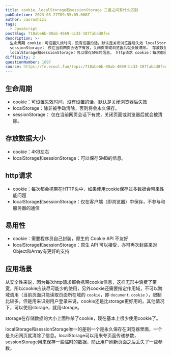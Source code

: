 ```yaml
---
title: cookie、localStorage和sessionStorage 三者之间有什么区别
pubDatetime: 2023-03-27T09:55:05.000Z
author: caorushizi
tags:
  - JavaScript
postSlug: 718abe6b-08ab-4669-bc33-187fabad8fec
description: >-
  生命周期 cookie：可设置失效时间，没有设置的话，默认是关闭浏览器后失效 localStorage：除非被手动清除，否则将会永久保存。
  sessionStorage： 仅在当前网页会话下有效，关闭页面或浏览器后就会被清除。 存放数据大小 cookie：4KB左右
  localStorage和sessionStorage：可以保存5MB的信息。 http请求 cookie：每次都会携带在HTTP头
difficulty: 2
questionNumber: 1697
source: https://fe.ecool.fun/topic/718abe6b-08ab-4669-bc33-187fabad8fec
---
```


## 生命周期

* cookie：可设置失效时间，没有设置的话，默认是关闭浏览器后失效
* localStorage：除非被手动清除，否则将会永久保存。
* sessionStorage： 仅在当前网页会话下有效，关闭页面或浏览器后就会被清除。

## 存放数据大小

* cookie：4KB左右
* localStorage和sessionStorage：可以保存5MB的信息。

## http请求

* cookie：每次都会携带在HTTP头中，如果使用cookie保存过多数据会带来性能问题
* localStorage和sessionStorage：仅在客户端（即浏览器）中保存，不参与和服务器的通信

## 易用性

* cookie：需要程序员自己封装，原生的 Cookie API 不友好
* localStorage和sessionStorage：原生 API 可以接受，亦可再次封装来对Object和Array有更好的支持

## 应用场景

从安全性来说，因为每次http请求都会携带cookie信息，这样无形中浪费了带宽，所以cookie应该尽可能少的使用，另外cookie还需要指定作用域，不可以跨域调用（当前页面只能读取页面所在域的 `cookie`，即 `document.cookie` ），限制比较多。但是用来识别用户登录来说，cookie还是比storage更好用的。其他情况下，可以使用storage，就用storage。

storage在存储数据的大小上面秒杀了cookie，现在基本上很少使用cookie了。

localStorage和sessionStorage唯一的差别一个是永久保存在浏览器里面，一个是关闭网页就清除了信息。localStorage可以用来夸页面传递参数，sessionStorage用来保存一些临时的数据，防止用户刷新页面之后丢失了一些参数。

